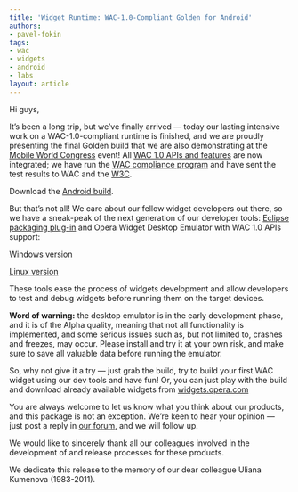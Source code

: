 ```yaml
---
title: 'Widget Runtime: WAC-1.0-Compliant Golden for Android'
authors:
- pavel-fokin
tags:
- wac
- widgets
- android
- labs
layout: article
---
```


Hi guys,

It’s been a long trip, but we’ve finally arrived — today our lasting intensive work on a WAC-1.0-compliant runtime is finished, and we are proudly presenting the final Golden build that we are also demonstrating at the [Mobile World Congress][1] event! All [WAC 1.0 APIs and features][2] are now integrated; we have run the [WAC compliance program][3] and have sent the test results to WAC and the [W3C][4].

[1]: http://www.mobileworldcongress.com/
[2]: http://www.wacapps.net/web/portal/1_0spec
[3]: http://tests.wacapps.net/
[4]: http://dev.w3.org/2006/waf/widgets/imp-report/

Download the [Android build][5].

[5]: http://www.opera.com/download/get.pl?sub=++++&id=33469&location=270&nothanks=yes

But that’s not all! We care about our fellow widget developers out there, so we have a sneak-peak of the next generation of our developer tools: [Eclipse packaging plug-in][6] and Opera Widget Desktop Emulator with WAC 1.0 APIs support:

[6]: http://team.opera.com/widgets-sdk/

[Windows version][7]

[7]: http://www.opera.com/download/get.pl?sub=++++&id=33470&location=270&nothanks=yes

[Linux version][8]

[8]: http://www.opera.com/download/get.pl?sub=++++&id=33471&location=270&nothanks=yes

These tools ease the process of widgets development and allow developers to test and debug widgets before running them on the target devices.

**Word of warning:** the desktop emulator is in the early development phase, and it is of the Alpha quality, meaning that not all functionality is implemented, and some serious issues such as, but not limited to, crashes and freezes, may occur. Please install and try it at your own risk, and make sure to save all valuable data before running the emulator.

So, why not give it a try — just grab the build, try to build your first WAC widget using our dev tools and have fun! Or, you can just play with the build and download already available widgets from [widgets.opera.com][9]

[9]: http://widgets.opera.com

You are always welcome to let us know what you think about our products, and this package is not an exception. We’re keen to hear your opinion — just post a reply in [our forum][10], and we will follow up.

[10]: http://my.opera.com/community/forums/forum.dml?id=1296

We would like to sincerely thank all our colleagues involved in the development of and release processes for these products.

We dedicate this release to the memory of our dear colleague Uliana Kumenova (1983-2011).